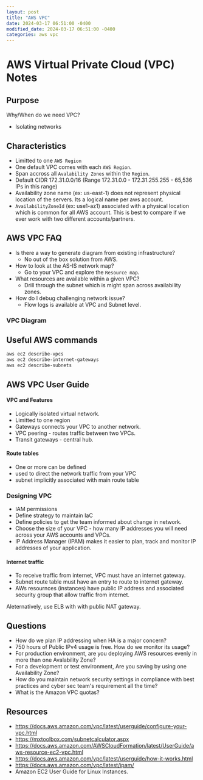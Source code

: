 ```yaml
---
layout: post
title: "AWS VPC"
date: 2024-03-17 06:51:00 -0400
modified_date: 2024-03-17 06:51:00 -0400
categories: aws vpc
---
```


# AWS Virtual Private Cloud (VPC) Notes

## Purpose

Why/When do we need VPC?

- Isolating networks

## Characteristics

- Limitted to one `AWS Region`
- One default VPC comes with each `AWS Region`.
- Span accross all `Avalability Zones` within the `Region`.
- Default CIDR 172.31.0.0/16 (Range 172.31.0.0 - 172.31.255.255 - 65,536 IPs in this range)
- Availability zone name (ex: us-east-1) does not represent physical location of the servers. Its a logical name per aws account.
- `AvailabilityZoneId` (ex: use1-az1) associated with a physical location which is common for all AWS account. This is best to compare if we ever work with two different accounts/partners.

## AWS VPC FAQ

- Is there a way to generate diagram from existing infrastructure?
  - No out of the box solution from AWS.
- How to look at the AS-IS network map?
  - Go to your VPC and explore the `Resource map`.
- What resources are available within a given VPC?
  - Drill through the subnet which is might span across availability zones.
- How do I debug challenging network issue?
  - Flow logs is available at VPC and Subnet level.

### VPC Diagram

## Useful AWS commands

```sh
aws ec2 describe-vpcs
aws ec2 describe-internet-gateways
aws ec2 describe-subnets
```

## AWS VPC User Guide

#### VPC and Features

- Logically isolated virtual network.
- Limitted to one region
- Gateways connects your VPC to another network.
- VPC peering - routes traffic between two VPCs.
- Transit gateways - central hub.

#### Route tables

- One or more can be defined
- used to direct the network traffic from your VPC
- subnet implicitly associated with main route table

### Designing VPC

- IAM permissions
- Define strategy to maintain IaC
- Define policies to get the team informed about change in network.
- Choose the size of your VPC - how many IP addresses you will need across your AWS accounts and VPCs.
- IP Address Manager (IPAM) makes it easier to plan, track and monitor IP addresses of your application.

#### Internet traffic

- To receive traffic from internet, VPC must have an internet gateway.
- Subnet route table must have an entry to route to internet gateway.
- AWs resournces (instances) have public IP address and associated security group that allow traffic from internet.

Aleternatively, use ELB with with public NAT gateway.

## Questions

- How do we plan IP addressing when HA is a major concern?
- 750 hours of Public IPv4 usage is free. How do we monitor its usage?
- For production environment, are you deploying AWS resources evenly in more than one Avalability Zone?
- For a development or test environment, Are you saving by using one Availability Zone?
- How do you maintain network security settings in compliance with best practices and cyber sec team's requirement all the time?
- What is the Amazon VPC quotas?

## Resources

- https://docs.aws.amazon.com/vpc/latest/userguide/configure-your-vpc.html
- https://mxtoolbox.com/subnetcalculator.aspx
- https://docs.aws.amazon.com/AWSCloudFormation/latest/UserGuide/aws-resource-ec2-vpc.html
- https://docs.aws.amazon.com/vpc/latest/userguide/how-it-works.html
- https://docs.aws.amazon.com/vpc/latest/ipam/
- Amazon EC2 User Guide for Linux Instances.
